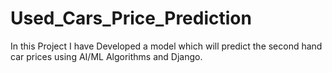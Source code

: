 # Used_Cars_Price_Prediction
In this Project I have Developed a model which will predict the second hand car prices using AI/ML Algorithms and Django.

